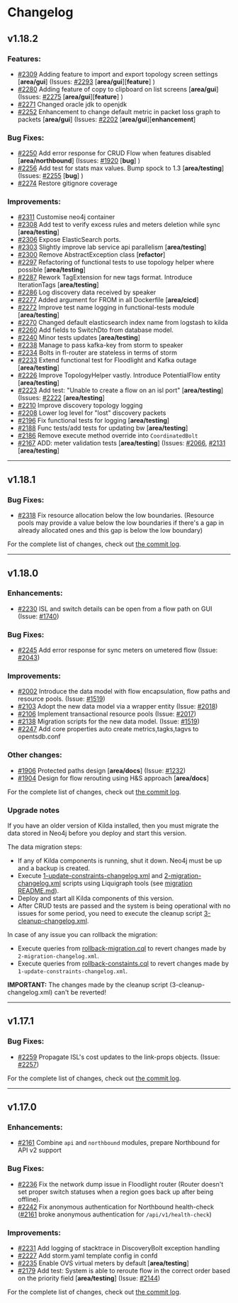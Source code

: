 # Changelog

## v1.18.2
### Features:
-  [#2309](https://github.com/telstra/open-kilda/pull/2309) Adding feature to import and export topology screen settings [**area/gui**] (Issues:  [#2293](https://github.com/telstra/open-kilda/issues/2293) [**area/gui**][**feature**] )
-  [#2280](https://github.com/telstra/open-kilda/pull/2280) Adding feature of copy to clipboard on list screens [**area/gui**] (Issues:  [#2275](https://github.com/telstra/open-kilda/issues/2275) [**area/gui**][**feature**] )
-  [#2271](https://github.com/telstra/open-kilda/pull/2271) Changed oracle jdk to openjdk 
-  [#2252](https://github.com/telstra/open-kilda/pull/2252) Enhancement to change default metric in packet loss graph to packets [**area/gui**] (Issues:  [#2202](https://github.com/telstra/open-kilda/issues/2202) [**area/gui**][**enhancement**]


### Bug Fixes:
-  [#2250](https://github.com/telstra/open-kilda/pull/2250) Add error response for CRUD Flow when features disabled [**area/northbound**] (Issues:  [#1920](https://github.com/telstra/open-kilda/issues/1920) [**bug**] )
-  [#2256](https://github.com/telstra/open-kilda/pull/2256) Add test for stats max values. Bump spock to 1.3 [**area/testing**] (Issues:  [#2255](https://github.com/telstra/open-kilda/issues/2255) [**bug**] )
-  [#2274](https://github.com/telstra/open-kilda/pull/2274) Restore gitignore coverage

### Improvements:
-  [#2311](https://github.com/telstra/open-kilda/pull/2311) Customise neo4j container 
-  [#2308](https://github.com/telstra/open-kilda/pull/2308) Add test to verify excess rules and meters deletion while sync [**area/testing**]
-  [#2306](https://github.com/telstra/open-kilda/pull/2306) Expose ElasticSearch ports. 
-  [#2303](https://github.com/telstra/open-kilda/pull/2303) Slightly improve lab service api parallelism [**area/testing**]
-  [#2300](https://github.com/telstra/open-kilda/pull/2300) Remove AbstractException class [**refactor**]
-  [#2297](https://github.com/telstra/open-kilda/pull/2297) Refactoring of functional tests to use topology helper where possible [**area/testing**]
-  [#2287](https://github.com/telstra/open-kilda/pull/2287) Rework TagExtension for new tags format. Introduce IterationTags [**area/testing**]
-  [#2286](https://github.com/telstra/open-kilda/pull/2286) Log discovery data received by speaker 
-  [#2277](https://github.com/telstra/open-kilda/pull/2277) Added argument for FROM in all Dockerfile [**area/cicd**]
-  [#2272](https://github.com/telstra/open-kilda/pull/2272) Improve test name logging in functional-tests module [**area/testing**]
-  [#2270](https://github.com/telstra/open-kilda/pull/2270) Changed default elasticsearch index name from logstash to kilda 
-  [#2260](https://github.com/telstra/open-kilda/pull/2260) Add fields to SwitchDto from database model. 
-  [#2240](https://github.com/telstra/open-kilda/pull/2240) Minor tests updates [**area/testing**]
-  [#2238](https://github.com/telstra/open-kilda/pull/2238) Manage to pass kafka-key from storm to speaker 
-  [#2234](https://github.com/telstra/open-kilda/pull/2234) Bolts in fl-router are stateless in terms of storm 
-  [#2233](https://github.com/telstra/open-kilda/pull/2233) Extend functional test for Floodlight and Kafka outage [**area/testing**]
-  [#2226](https://github.com/telstra/open-kilda/pull/2226) Improve TopologyHelper vastly. Introduce PotentialFlow entity [**area/testing**]
-  [#2223](https://github.com/telstra/open-kilda/pull/2223) Add test: "Unable to create a flow on an isl port" [**area/testing**] (Issues:  [#2222](https://github.com/telstra/open-kilda/issues/2222) [**area/testing**]
-  [#2210](https://github.com/telstra/open-kilda/pull/2210) Improve discovery topology logging 
-  [#2208](https://github.com/telstra/open-kilda/pull/2208) Lower log level for "lost" discovery packets 
-  [#2196](https://github.com/telstra/open-kilda/pull/2196) Fix functional tests for logging [**area/testing**]
-  [#2188](https://github.com/telstra/open-kilda/pull/2188) Func tests/add tests for updating bw [**area/testing**]
-  [#2186](https://github.com/telstra/open-kilda/pull/2186) Remove execute method override into `CoordinatedBolt` 
-  [#2167](https://github.com/telstra/open-kilda/pull/2167) ADD: meter validation tests [**area/testing**] (Issues:  [#2066](https://github.com/telstra/open-kilda/pull/2066), [#2131](https://github.com/telstra/open-kilda/issues/2131) [**area/testing**]

---

## v1.18.1

### Bug Fixes:
-  [#2318](https://github.com/telstra/open-kilda/pull/2318) Fix resource allocation below the low boundaries. (Resource pools may provide a value below the low boundaries if there's a gap in already allocated ones and this gap is below the low boundary)

For the complete list of changes, check out [the commit log](https://github.com/telstra/open-kilda/compare/v1.18.0...v1.18.1).

---

## v1.18.0

### Enhancements:
-  [#2230](https://github.com/telstra/open-kilda/pull/2230) ISL and switch details can be open from a flow path on GUI (Issue:  [#1740](https://github.com/telstra/open-kilda/issues/1740))

### Bug Fixes:
-  [#2245](https://github.com/telstra/open-kilda/pull/2245) Add error response for sync meters on umetered flow  (Issue:  [#2043](https://github.com/telstra/open-kilda/issues/2043))

### Improvements:
-  [#2002](https://github.com/telstra/open-kilda/pull/2002) Introduce the data model with flow encapsulation, flow paths and resource pools. (Issue:  [#1519](https://github.com/telstra/open-kilda/issues/1519))
-  [#2103](https://github.com/telstra/open-kilda/pull/2103) Adopt the new data model via a wrapper entity (Issue:  [#2018](https://github.com/telstra/open-kilda/issues/2018))
-  [#2106](https://github.com/telstra/open-kilda/pull/2106) Implement transactional resource pools (Issue:  [#2017](https://github.com/telstra/open-kilda/issues/2017))
-  [#2138](https://github.com/telstra/open-kilda/pull/2138) Migration scripts for the new data model. (Issue:  [#1519](https://github.com/telstra/open-kilda/issues/1519))
-  [#2247](https://github.com/telstra/open-kilda/pull/2247) Add core properties auto create metrics,tagks,tagvs to opentsdb.conf

### Other changes:
-  [#1906](https://github.com/telstra/open-kilda/pull/1906) Protected paths design [**area/docs**] (Issue:  [#1232](https://github.com/telstra/open-kilda/issues/1232))
-  [#1904](https://github.com/telstra/open-kilda/pull/1904) Design for flow rerouting using H&S approach [**area/docs**]

For the complete list of changes, check out [the commit log](https://github.com/telstra/open-kilda/compare/v1.17.1...v1.18.0).

### Upgrade notes
If you have an older version of Kilda installed, then you must migrate the data stored in Neo4j 
before you deploy and start this version. 

The data migration steps:
- If any of Kilda components is running, shut it down. Neo4j must be up and a backup is created.
- Execute [1-update-constraints-changelog.xml](https://github.com/telstra/open-kilda/blob/v1.18.0/services/neo4j/migrations/1.0-flow-paths-n-resources/1-update-constraints-changelog.xml)
 and [2-migration-changelog.xml](https://github.com/telstra/open-kilda/blob/v1.18.0/services/neo4j/migrations/1.0-flow-paths-n-resources/2-migration-changelog.xml) scripts using Liquigraph tools 
(see [migration README.md](https://github.com/telstra/open-kilda/blob/v1.18.0/services/neo4j/migrations/README.md)).
- Deploy and start all Kilda components of this version.
- After CRUD tests are passed and the system is being operational with no issues for some period, you need to execute the cleanup script 
[3-cleanup-changelog.xml](https://github.com/telstra/open-kilda/blob/v1.18.0/services/neo4j/migrations/1.0-flow-paths-n-resources/3-cleanup-changelog.xml).

In case of any issue you can rollback the migration:
- Execute queries from [rollback-migration.cql](https://github.com/telstra/open-kilda/blob/v1.18.0/services/neo4j/migrations/1.0-flow-paths-n-resources/rollback-migration.cql)
to revert changes made by ```2-migration-changelog.xml```. 
- Execute queries from [rollback-constaints.cql](https://github.com/telstra/open-kilda/blob/v1.18.0/services/neo4j/migrations/1.0-flow-paths-n-resources/rollback-constaints.cql)
to revert changes made by ```1-update-constraints-changelog.xml```. 
 
**IMPORTANT:** The changes made by the cleanup script (3-cleanup-changelog.xml) can't be reverted!  

---

## v1.17.1

### Bug Fixes:
-  [#2259](https://github.com/telstra/open-kilda/pull/2259) Propagate ISL's cost updates to the link-props objects. (Issue:  [#2257](https://github.com/telstra/open-kilda/issues/2257))

For the complete list of changes, check out [the commit log](https://github.com/telstra/open-kilda/compare/v1.17.0...v1.17.1).

---

## v1.17.0

### Enhancements:
-  [#2161](https://github.com/telstra/open-kilda/pull/2161) Combine `api` and `northbound` modules, prepare Northbound for API v2 support

### Bug Fixes:
-  [#2236](https://github.com/telstra/open-kilda/pull/2236) Fix the network dump issue in Floodlight router (Router doesn't set proper switch statuses when a region goes back up after being offline).
-  [#2242](https://github.com/telstra/open-kilda/pull/2242) Fix anonymous authentication for Northbound health-check ([#2161](https://github.com/telstra/open-kilda/pull/2161) broke anonymous authentication for `/api/v1/health-check`)

### Improvements:
-  [#2231](https://github.com/telstra/open-kilda/pull/2231) Add logging of stacktrace in DiscoveryBolt exception handling
-  [#2227](https://github.com/telstra/open-kilda/pull/2227) Add storm.yaml template config in confd
-  [#2235](https://github.com/telstra/open-kilda/pull/2235) Enable OVS virtual meters by default [**area/testing**]
-  [#2179](https://github.com/telstra/open-kilda/pull/2179) Add test: System is able to reroute flow in the correct order based on the priority field [**area/testing**] (Issue:  [#2144](https://github.com/telstra/open-kilda/issues/2144))

For the complete list of changes, check out [the commit log](https://github.com/telstra/open-kilda/compare/v1.16.2...v1.17.0).
